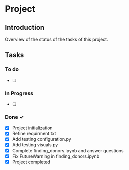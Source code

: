 # Project

## Introduction

Overview of the status of the tasks of this project.

## Tasks


### To do

- [ ]

### In Progress

- [ ]

### Done ✓

- [x] Project initialization
- [x] Refine requirment.txt
- [x] Add testing configuration.py
- [x] Add testing visuals.py
- [x] Complete finding_donors.ipynb and answer questions
- [x] Fix FutureWarning in finding_donors.ipynb
- [x] Project completed